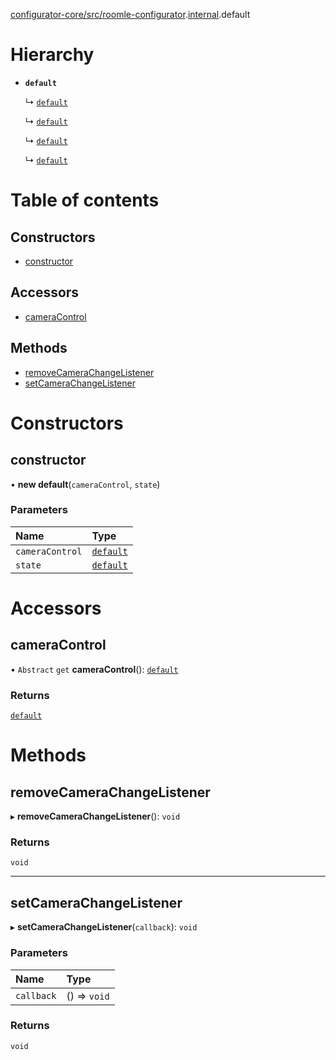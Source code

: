 [configurator-core/src/roomle-configurator](../modules/configurator_core_src_roomle_configurator.md).[internal](../modules/configurator_core_src_roomle_configurator._internal_.md).default

# Hierarchy

- **`default`**

  ↳ [`default`](configurator_core_src_roomle_configurator._internal_.default-32.md)

  ↳ [`default`](configurator_core_src_roomle_configurator._internal_.default-33.md)

  ↳ [`default`](glb_viewer_core_src_roomle_glb_viewer._internal_.default-2.md)

  ↳ [`default`](planner_core_src_roomle_planner._internal_.default-10.md)

# Table of contents

## Constructors

- [constructor](configurator_core_src_roomle_configurator._internal_.default-34.md#constructor)

## Accessors

- [cameraControl](configurator_core_src_roomle_configurator._internal_.default-34.md#cameracontrol)

## Methods

- [removeCameraChangeListener](configurator_core_src_roomle_configurator._internal_.default-34.md#removecamerachangelistener)
- [setCameraChangeListener](configurator_core_src_roomle_configurator._internal_.default-34.md#setcamerachangelistener)

# Constructors

## constructor

• **new default**(`cameraControl`, `state`)

### Parameters

| Name | Type |
| :------ | :------ |
| `cameraControl` | [`default`](configurator_core_src_roomle_configurator._internal_.default-47.md) |
| `state` | [`default`](configurator_core_src_roomle_configurator._internal_.default-28.md) |

# Accessors

## cameraControl

• `Abstract` `get` **cameraControl**(): [`default`](configurator_core_src_roomle_configurator._internal_.default-47.md)

### Returns

[`default`](configurator_core_src_roomle_configurator._internal_.default-47.md)

# Methods

## removeCameraChangeListener

▸ **removeCameraChangeListener**(): `void`

### Returns

`void`

___

## setCameraChangeListener

▸ **setCameraChangeListener**(`callback`): `void`

### Parameters

| Name | Type |
| :------ | :------ |
| `callback` | () => `void` |

### Returns

`void`
